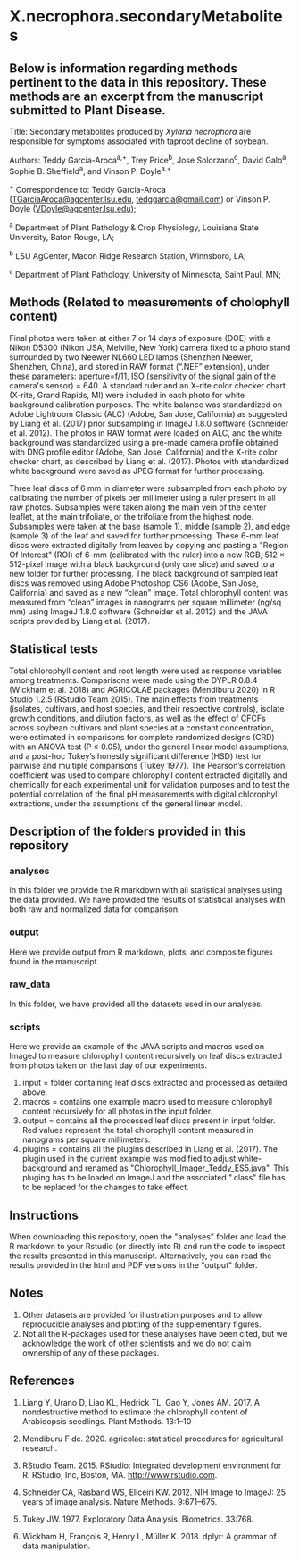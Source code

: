 # X.necrophora.secondaryMetabolites

## Below is information regarding methods pertinent to the data in this repository. These methods are an excerpt from the manuscript submitted to Plant Disease.

Title: Secondary metabolites produced by <i>Xylaria necrophora</i> are responsible for symptoms associated with taproot decline of soybean.

Authors: Teddy Garcia-Aroca<sup>a,+</sup>, Trey Price<sup>b</sup>, Jose Solorzano<sup>c</sup>, David Galo<sup>a</sup>, Sophie B. Sheffield<sup>a</sup>, and Vinson P. Doyle<sup>a,+</sup>

<sup>+</sup> Correspondence to: Teddy Garcia-Aroca (TGarciaAroca@agcenter.lsu.edu, tedggarcia@gmail.com) or Vinson P. Doyle (VDoyle@agcenter.lsu.edu);

<sup>a</sup> Department of Plant Pathology & Crop Physiology, Louisiana State University, Baton Rouge, LA; 

<sup>b</sup> LSU AgCenter, Macon Ridge Research Station, Winnsboro, LA;

<sup>c</sup> Department of Plant Pathology, University of Minnesota, Saint Paul, MN;



## Methods (Related to measurements of cholophyll content)

Final photos were taken at either 7 or 14 days of exposure (DOE) with a Nikon D5300 (Nikon USA, Melville, New York) camera fixed to a photo stand surrounded by two Neewer NL660 LED lamps (Shenzhen Neewer, Shenzhen, China), and stored in RAW format (“.NEF” extension), under these parameters: aperture=f/11, ISO (sensitivity of the signal gain of the camera's sensor) = 640. A standard ruler and an X-rite color checker chart (X-rite, Grand Rapids, MI) were included in each photo for white background calibration purposes. The white balance was standardized on Adobe Lightroom Classic (ALC) (Adobe, San Jose, California) as suggested by Liang et al. (2017) prior subsampling in ImageJ 1.8.0 software (Schneider et al. 2012). The photos in RAW format were loaded on ALC, and the white background was standardized using a pre-made camera profile obtained with DNG profile editor (Adobe, San Jose, California) and the X-rite color checker chart, as described by Liang et al. (2017). Photos with standardized white background were saved as JPEG format for further processing.

Three leaf discs of 6 mm in diameter were subsampled from each photo by calibrating the number of pixels per millimeter using a ruler present in all raw photos. Subsamples were taken along the main vein of the center leaflet, at the main trifoliate, or the trifoliate from the highest node. Subsamples were taken at the base (sample 1), middle (sample 2), and edge (sample 3) of the leaf and saved for further processing. These 6-mm leaf discs were extracted digitally from leaves by copying and pasting a "Region Of Interest" (ROI) of 6-mm (calibrated with the ruler) into a new RGB, 512 × 512-pixel image with a black background (only one slice) and saved to a new folder for further processing. The black background of sampled leaf discs was removed using Adobe Photoshop CS6 (Adobe, San Jose, California) and saved as a new “clean” image. Total chlorophyll content was measured from “clean” images in nanograms per square millimeter (ng/sq mm) using ImageJ 1.8.0 software (Schneider et al. 2012) and the JAVA scripts provided by Liang et al. (2017).


## Statistical tests

Total chlorophyll content and root length were used as response variables among treatments. Comparisons were made using the DYPLR 0.8.4 (Wickham et al. 2018) and AGRICOLAE packages (Mendiburu 2020) in R Studio 1.2.5 (RStudio Team 2015). The main effects from treatments (isolates, cultivars, and host species, and their respective controls), isolate growth conditions, and dilution factors, as well as the effect of CFCFs across soybean cultivars and plant species at a constant concentration, were estimated in comparisons for complete randomized designs (CRD) with an ANOVA test (P ≤ 0.05), under the general linear model assumptions, and a post-hoc Tukey’s honestly significant difference (HSD) test for pairwise and multiple comparisons (Tukey 1977). The Pearson’s correlation coefficient was used to compare chlorophyll content extracted digitally and chemically for each experimental unit for validation purposes and to test the potential correlation of the final pH measurements with digital chlorophyll extractions, under the assumptions of the general linear model.


## Description of the folders provided in this repository

### analyses

In this folder we provide the R markdown with all statistical analyses using the data provided. We have provided the results of statistical analyses with both raw and normalized data for comparison.

### output

Here we provide output from R markdown, plots, and composite figures found in the manuscript.

### raw_data

In this folder, we have provided all the datasets used in our analyses.

### scripts

Here we provide an example of the JAVA scripts and macros used on ImageJ to measure chlorophyll content recursively on leaf discs extracted from photos taken on the last day of our experiments.
1. input = folder containing leaf discs extracted and processed as detailed above.
2. macros = contains one example macro used to measure chlorophyll content recursively for all photos in the input folder.
3. output = contains all the processed leaf discs present in input folder. Red values represent the total chlorophyll content measured in nanograms per square millimeters.
4. plugins = contains all the plugins described in Liang et al. (2017). The plugin used in the current example was modified to adjust white-background and renamed as "Chlorophyll_Imager_Teddy_ES5.java". This pluging has to be loaded on ImageJ and the associated ".class" file has to be replaced for the changes to take effect.


## Instructions

When downloading this repository, open the "analyses" folder and load the R markdown to your Rstudio (or directly into R) and run the code to inspect the results presented in this manuscript. Alternatively, you can read the results provided in the html and PDF versions in the "output" folder.


## Notes

1. Other datasets are provided for illustration purposes and to allow reproducible analyses and plotting of the supplementary figures.
2. Not all the R-packages used for these analyses have been cited, but we acknowledge the work of other scientists and we do not claim ownership of any of these packages. 

## References


1. Liang Y, Urano D, Liao KL, Hedrick TL, Gao Y, Jones AM. 2017. A nondestructive method to estimate the chlorophyll content of Arabidopsis seedlings. Plant Methods. 13:1–10

2. Mendiburu F de. 2020. agricolae: statistical procedures for agricultural research.

3. RStudio Team. 2015. RStudio: Integrated development environment for R. RStudio, Inc, Boston, MA. http://www.rstudio.com.

4. Schneider CA, Rasband WS, Eliceiri KW. 2012. NIH Image to ImageJ: 25 years of image analysis. Nature Methods. 9:671–675.

5. Tukey JW. 1977. Exploratory Data Analysis. Biometrics. 33:768.

6. Wickham H, François R, Henry L, Müller K. 2018. dplyr: A grammar of data manipulation.







